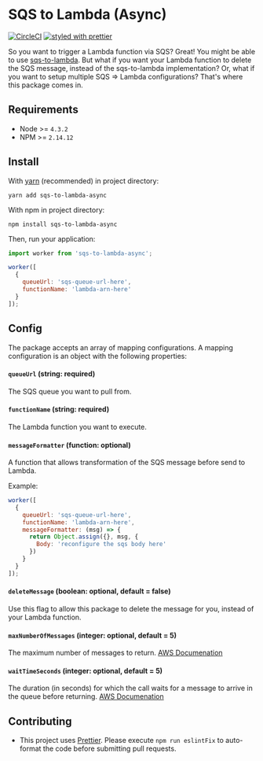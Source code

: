 # SQS to Lambda (Async)

[![CircleCI](https://circleci.com/gh/iopipe/sqs-to-lambda-async.svg?style=svg&circle-token=54579c6f78d8dd9bcc6f96696a8481e7bc007596)](https://circleci.com/gh/iopipe/sqs-to-lambda-async)
[![styled with prettier](https://img.shields.io/badge/styled_with-prettier-ff69b4.svg)](https://github.com/prettier/prettier)

So you want to trigger a Lambda function via SQS? Great! You might be able to use [sqs-to-lambda](https://github.com/robinjmurphy/sqs-to-lambda). But what if you want your Lambda function to delete the SQS message, instead of the sqs-to-lambda implementation? Or, what if you want to setup multiple SQS => Lambda configurations? That's where this package comes in.

## Requirements
- Node >= `4.3.2`
- NPM >= `2.14.12`

## Install

With [yarn](https://yarnpkg.com) (recommended) in project directory:
```
yarn add sqs-to-lambda-async
```

With npm in project directory:
```
npm install sqs-to-lambda-async
```

Then, run your application:
```js
import worker from 'sqs-to-lambda-async';

worker([
  {
    queueUrl: 'sqs-queue-url-here',
    functionName: 'lambda-arn-here'
  }
]);
```

## Config

The package accepts an array of mapping configurations. A mapping configuration is an object with the following properties:

#### `queueUrl` (string: required)

The SQS queue you want to pull from.

#### `functionName` (string: required)

The Lambda function you want to execute.

#### `messageFormatter` (function: optional)

A function that allows transformation of the SQS message before send to Lambda.

Example:
```js
worker([
  {
    queueUrl: 'sqs-queue-url-here',
    functionName: 'lambda-arn-here',
    messageFormatter: (msg) => {
      return Object.assign({}, msg, {
        Body: 'reconfigure the sqs body here'
      })
    }
  }
]);
```

#### `deleteMessage` (boolean: optional, default = false)

Use this flag to allow this package to delete the message for you, instead of your Lambda function.

#### `maxNumberOfMessages` (integer: optional, default = 5)

The maximum number of messages to return. [AWS Documenation](http://docs.aws.amazon.com/AWSSimpleQueueService/latest/APIReference/API_ReceiveMessage.html)

#### `waitTimeSeconds` (integer: optional, default = 5)

The duration (in seconds) for which the call waits for a message to arrive in the queue before returning. [AWS Documenation](http://docs.aws.amazon.com/AWSSimpleQueueService/latest/APIReference/API_ReceiveMessage.html)

## Contributing
- This project uses [Prettier](https://github.com/prettier/prettier). Please execute `npm run eslintFix` to auto-format the code before submitting pull requests.
